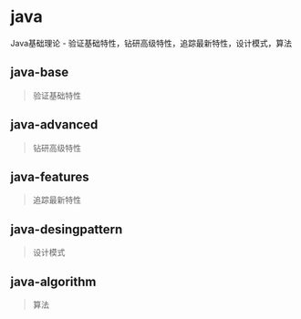 # java
Java基础理论 - 验证基础特性，钻研高级特性，追踪最新特性，设计模式，算法

## java-base 
> 验证基础特性

## java-advanced
> 钻研高级特性

## java-features
> 追踪最新特性

## java-desingpattern
> 设计模式

## java-algorithm
> 算法